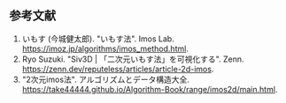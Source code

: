 ## 参考文献

1. いもす (今城健太郎). "いもす法". Imos Lab. <https://imoz.jp/algorithms/imos_method.html>.
1. Ryo Suzuki. "Siv3D | 「二次元いもす法」を可視化する". Zenn. <https://zenn.dev/reputeless/articles/article-2d-imos>.
1. "2次元imos法". アルゴリズムとデータ構造大全. <https://take44444.github.io/Algorithm-Book/range/imos2d/main.html>.
